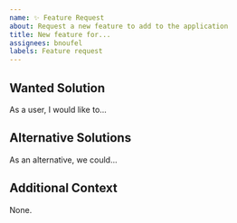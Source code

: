 ```yaml
---
name: ✨ Feature Request
about: Request a new feature to add to the application
title: New feature for...
assignees: bnoufel
labels: Feature request
---
```


## Wanted Solution

As a user, I would like to...

## Alternative Solutions

As an alternative, we could...

## Additional Context

None.
